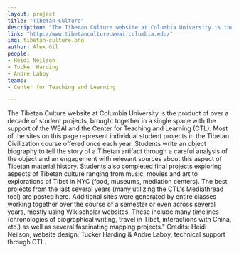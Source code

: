 ```yaml
---
layout: project
title: "Tibetan Culture"
description: "The Tibetan Culture website at Columbia University is the product of over a decade of student projects, brought together in a single space with the support of the WEAI and the Center for Teaching and Learning (CTL)."
link: "http://www.tibetanculture.weai.columbia.edu/"
img: tibetan-culture.png
author: Alex Gil
people:
- Heidi Neilson
- Tucker Harding
- Andre Laboy
teams:
- Center for Teaching and Learning

---
```


The Tibetan Culture website at Columbia University is the product of over a decade of student projects, brought together in a single space with the support of the WEAI and the Center for Teaching and Learning (CTL). Most of the sites on this page represent individual student projects in the Tibetan Civilization course offered once each year. Students write an object biography to tell the story of a Tibetan artifact through a careful analysis of the object and an engagement with relevant sources about this aspect of Tibetan material history. Students also completed final projects exploring aspects of Tibetan culture ranging from music, movies and art to explorations of Tibet in NYC (food, museums, mediation centers). The best projects from the last several years (many utilizing the CTL's Mediathread tool) are posted here. Additional sites were generated by entire classes working together over the course of a semester or even across several years, mostly using  Wikischolar websites. These include many timelines (chronologies of biographical writing, travel in Tibet, interactions with China, etc.) as well as several fascinating mapping projects." Credits: Heidi Neilson, website design; Tucker Harding & Andre Laboy, technical support through CTL.